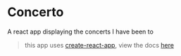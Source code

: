 # Concerto

A react app displaying the concerts I have been to

> this app uses [create-react-app](https://github.com/facebookincubator/create-react-app), view the docs [here](https://github.com/schne324/concerto/blob/master/CreateReactApp.md)